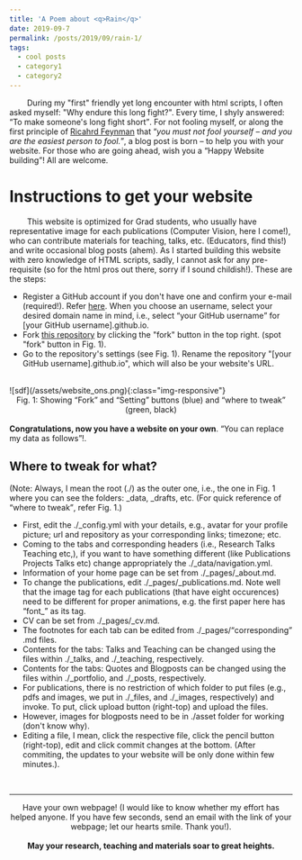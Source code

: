 ```yaml
---
title: 'A Poem about <q>Rain</q>'
date: 2019-09-7
permalink: /posts/2019/09/rain-1/
tags:
  - cool posts
  - category1
  - category2
---
```

<!-- ONS -->
<!-- This will be the last blog in iitm, will see this in postdoc US.-->
 &nbsp; &nbsp; &nbsp; &nbsp;  During my "first" friendly yet long encounter with html scripts, I often asked myself: "Why endure this long fight?". Every time, I shyly answered: <q>To make someone's long fight short</q>. For not fooling myself, or along the first principle  of [Ricahrd Feynman](https://en.wikipedia.org/wiki/Richard_Feynman) that <q><i>you must not fool yourself – and you are the easiest person to fool.</i></q>, a blog post is born – to help you with your website. For those who are going ahead, wish you a <q>Happy Website building</q>! All are welcome.

Instructions to get your website
======
 &nbsp; &nbsp; &nbsp; &nbsp; This website is optimized for Grad students, who usually have representative image for each publications (Computer Vision, here I come!), who can contribute materials for teaching, talks, etc. (Educators, find this!) and write occasional blog posts (ahem). As I started building this website with zero knowledge of HTML scripts, sadly, I cannot ask for any pre-requisite (so for the html pros out there, sorry if I sound childish!). These are the steps:  
*  Register a GitHub account if you don't have one and confirm your e-mail (required!). Refer [here](https://www.wikihow.com/Create-an-Account-on-GitHub). When you choose an username, select your desired domain name in mind, i.e., select <q>your GitHub username</q> for [your GitHub username].github.io. <br>
* Fork [this repository](https://github.com/maheshmohanmr/maheshmohanmr.github.io) by clicking the "fork" button in the top right. (spot "fork" button in Fig. 1).<br> 
* Go to the repository's settings (see Fig. 1). Rename the repository "[your GitHub username].github.io", which will also be your website's URL. 
<br>
![sdf](/assets/website_ons.png){:class="img-responsive"}
<center>Fig. 1: Showing <q>Fork</q> and <q>Setting</q> buttons (blue) and <q>where to tweak</q> (green, black) </center>
<br> <b>Congratulations, now you have a website on your own</b>. <q>You can replace my data as follows</q>!.

Where to tweak for what?
-----
(Note: Always, I mean the root (./) as the outer one, i.e., the one in Fig. 1 where you can see the folders: \_data, \_drafts, etc. 
(For quick reference of <q>where to tweak</q>, refer Fig. 1.)<br>
* First, edit the ./\_config.yml with your details, e.g., avatar for your profile picture; url and repository as your corresponding links; timezone; etc.<br>
* Coming to the tabs and corresponding headers (i.e., Research Talks Teaching etc,), if you want to have something different (like Publications Projects Talks etc) change appropriately the ./\_data/navigation.yml.<br>
* Information of your home page can be set from ./\_pages/\_about.md.<br>
* To change the publications, edit ./\_pages/\_publications.md. Note well that the image tag for each publications (that have eight occurences) need to be different for proper animations, e.g. the first paper here has <q>font\_</q> as its tag.<br>
* CV can be set from ./\_pages/\_cv.md.<br>
* The footnotes for each tab can be edited from  ./\_pages/<q>corresponding</q> .md files.<br>
* Contents for the tabs: Talks and Teaching can be changed using the files within ./\_talks, and ./\_teaching, respectively.<br>
* Contents for the tabs: Quotes and Blogposts can be changed using the files within ./\_portfolio, and ./\_posts, respectively.<br>
* For publications, there is no restriction of which folder to put files (e.g., pdfs and images, we put in ./\_files, and ./\_images, respectively)  and invoke. To put, click upload button (right-top) and upload the files. <br>
* However, images for blogposts need to be in ./asset folder for working (don't know why). <br>
* Editing a file, I mean, click the respective file, click the pencil button (right-top), edit and click commit changes at the bottom. (After commiting, the updates to your website will be only done within few minutes.).
<br>
<hr>
 <center>Have your own webpage! (I would like to know whether my effort has helped anyone. If you have few seconds, send an email with the link of your webpage; let our hearts smile. Thank you!).</center> <br><center> <b>May your research, teaching and materials soar to great heights.</b> </center>
















